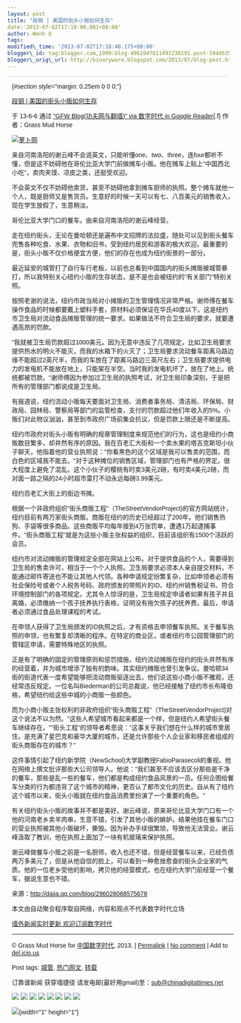 ```yaml
--- 
layout: post 
title: "段钢 | 美国的街头小贩如何生存" 
date:'2013-07-02T17:18:00.001+08:00' 
author: Wenh Q
tags:
modified\_time: '2013-07-02T17:18:40.175+08:00' 
blogger\_id: tag:blogger.com,1999:blog-4961947611491238191.post-1944535397944520722
blogger\_orig\_url: http://binaryware.blogspot.com/2013/07/blog-post.html
---
```

<div
style="background-color: #c3d9ff; font-size: 1px !important; line-height: 0px !important; margin: 0px 2px; padding-top: 1px;">

</div>

<div
style="font-family: sans-serif; margin: 0px 10px; overflow: auto; width: 100%;">

 {#section style="margin: 0.25em 0 0 0;"}

<div>

[段钢 |
美国的街头小贩如何生存](http://feedproxy.google.com/~r/chinagfwblog/~3/aAVrkQ4-Q5A/)

</div>

<div style="margin-bottom: 0.5em;">

于 13-6-6 通过 ["GFW Blog(功夫网与翻墙)" via 数字时代 in Google
Reader](http://feeds2.feedburner.com/chinagfwblog){.f} 作者：Grass Mud
Horse

</div>



[![萝卜网](http://hu.luo.bo/files/2013/06/07/345d1e6c8c342c97696ccd59d0a5b19d.jpg "萝卜网")](http://hu.luo.bo/files/2013/06/07/345d1e6c8c342c97696ccd59d0a5b19d.jpg "萝卜网")

来自河南洛阳的谢云峰不会说英文，只能听懂one、two、three，连four都听不懂，但是这不妨碍他在哥伦比亚大学门前做摊车小贩。他在摊车上贴上"中国西北小吃"，卖肉夹馍、凉皮之类，还挺受欢迎。

不会英文不仅不妨碍他卖货，甚至不妨碍他拿到摊车厨师的执照。整个摊车就他一个人，既是厨师又是售货员。生意好的时候一天可以有七、八百美元的销售收入，现在学生放假了，生意稍淡。

哥伦比亚大学门口的餐车。由来自河南洛阳的谢云峰经营。

走在纽约街头，无论在曼哈顿还是遍布中文招牌的法拉盛，随处可以见到街头餐车兜售各种吃食、水果、衣物和旧书，受到纽约居民和游客的极大欢迎。最重要的是，街头小贩不仅价格便宜方便，他们的存在也成为纽约街景的一部分。

最近延安的城管打了自行车行老板，以前也总看到中国国内的街头摊贩被城管暴打，所以我特别关心纽约小贩的生存状态，是不是也会被纽约的"有关部门"特别关照。

按照老谢的说法，纽约市政当局对小摊贩的卫生管理情况非常严格。谢师傅在餐车操作食品的时候都要戴上塑料手套，原材料必须保证在华氏40度以下。这是纽约市卫生局对流动食品摊贩管理的统一要求。如果做法不符合卫生局的要求，就要遭遇高昂的罚款。

"我就被卫生局罚款超过1000美元。因为无意中违反了几项规定，比如卫生局要求提供热水的明火不能灭，而我的水箱下的火灭了；卫生局要求流动餐车距离马路边缘不能超过2英尺半，而我的车放在了距离马路边三英尺左右；卫生局要求提供电力的发电机不能放在地上，只能架在半空。当时我的发电机坏了，放在了地上。统统都被罚款。"谢师傅因为参加过卫生局的执照考试，对卫生局印象深刻，于是把所有的管理部门都说成是卫生局。

有报道说，纽约流动小贩每天要面对卫生局、消费者事务局、清洁局、环保局、财政局、园林局、警察局等部门的监管检查，支付的罚款超过他们年收入的5%。小贩们对此物议汹汹，甚至到市政府广场前集会抗议，但是罚款上限还是不断提高。

纽约市政府对街头小贩有明确的规章管理制度来规范他们的行为，这也是纽约小商贩数目繁多，却井然有序的原因。我在百老汇大街和一个卖水果的塔吉克斯坦小伙子聊天，他指着他的营业执照说："你看黑色的这个区域是我可以售卖的范围，而白色的区域我不能去。"对于这种摊位的销售区域，管理部门也有严格的界定。很大程度上避免了混乱。这个小伙子的樱桃有时卖3美元2磅，有时卖4美元2磅，而对面一路之隔的24小时超市雷打不动永远每磅3.99美元。

纽约百老汇大街上的街边书摊。

根据一个非政府组织"街头商贩工程"（TheStreetVendorProject)的官方网站统计，纽约目前有两万家街头商贩。商贩在纽约的历史已经超过了200年。他们销售热狗、手袋等很多商品。这些商贩平均每年接到4万张罚单，遭遇1万起逮捕事件。"街头商贩工程"就是为这些小贩主张权益的组织，目前该组织有1500个活跃的会员。

纽约市对流动摊贩的管理规定全部在网站上公布。对于提供食品的个人，需要得到卫生局的售卖许可，相当于一个个人执照。卫生局要求必须本人亲自提交材料，不能通过邮件寄送也不能让其他人代领。各种申请规定纷繁复杂，比如申领者必须有社会保险号或者个人税务号码、政府颁发的带照片的ID、纽约州销售税证书、符合环境控制部门的各项规定。尤其令人惊讶的是，卫生局规定申请者如果有孩子并且离婚，必须缴纳一个孩子抚养执行表格，证明没有拖欠孩子的抚养费。最后，申请者必须通过食品处理课程的考试。

在申领人获得了卫生局颁发的ID执照之后，才有资格去申领餐车执照。关于餐车执照的申领，也有繁复却清晰的程序。在特定的商业区，或者纽约市公园管理部门的管辖区申请，需要特殊地区的执照。

正是有了明确的固定的管理原则和惩罚措施，纽约流动摊贩在纽约的街头井然有序的经营着，并为城市增添了独有的韵味。其实纽约摊贩也曾引发争议。曼哈顿34街的街道代表一度希望能够把流动商贩驱逐出去。他们说这些小商小贩不雅观，还经常违反规定。一位名叫Biederman的公司总裁说，他已经接触了纽约市长布隆伯格，希望纽约给这些中城的小商贩一些颜色。

而为小商小贩主张权利的非政府组织"街头商贩工程"（TheStreetVendorProject)对这个说法不以为然。"这些人希望城市看起来都是一个样，但是纽约人希望街头餐车继续存在。""街头工程"的领导者希恩说："这事关乎我们想在什么样的城市里居住。是充满了星巴克和豪华大厦的城市，还是允许那些个人企业家和移民者组成的街头商贩存在的城市？"

这件事情引起了纽约新学院（NewSchool)大学副教授FabioParasecoli的重视。他在网络上撰文批评那些大公司领导人。他说："我们甚至不应该去区分那些是干净的餐车，那些是乱一些的餐车，他们都是构成纽约食品风景的一员。任何企图给餐车分类的行为都违背了这个城市的精神，更否认了都市文化的历史。自从有了纽约这个城市以来，街头小贩就在纽约食品消费里扮演了一个重要的角色。"

有关纽约街头小贩的故事并不都是美好。谢云峰说，原来哥伦比亚大学门口有一个他的河南老乡卖羊肉串，生意不错，引发了其他小贩的嫉妒。结果他挂在餐车门口的营业执照被其他小贩破坏，撕毁。因为补办手续很繁琐，导致他无法营业。谢云峰汲取了教训，他在执照上面加了一块有机玻璃来保护执照。

谢云峰做餐车小贩之前是一名厨师，收入也还不错，但是经营餐车以来，已经负债两万多美元了，但是从他自信的脸上，可以看到一种愈挫愈奋的街头企业家的气质。他的一位老乡受他的影响，拷贝他的经营模式，也在纽约大学门前经营一个餐车，据说生意也不错。

来源：http://dajia.qq.com/blog/296028068575678

本文由自动聚合程序取自网络，内容和观点不代表数字时代立场

[墙外新闻实时更新 欢迎订阅数字时代](http://eepurl.com/msuvD)


------------------------------------------------------------------------

© Grass Mud Horse for
[中国数字时代](https://kexueshangwang.info/chinese), 2013. |
[Permalink](https://kexueshangwang.info/chinese/2013/06/%e6%ae%b5%e9%92%a2-%e7%be%8e%e5%9b%bd%e7%9a%84%e8%a1%97%e5%a4%b4%e5%b0%8f%e8%b4%a9%e5%a6%82%e4%bd%95%e7%94%9f%e5%ad%98/)
| [No
comment](https://kexueshangwang.info/chinese/2013/06/%e6%ae%b5%e9%92%a2-%e7%be%8e%e5%9b%bd%e7%9a%84%e8%a1%97%e5%a4%b4%e5%b0%8f%e8%b4%a9%e5%a6%82%e4%bd%95%e7%94%9f%e5%ad%98/#comments)
| Add to
[del.icio.us](http://del.icio.us/post?url=https://kexueshangwang.info/chinese/2013/06/%e6%ae%b5%e9%92%a2-%e7%be%8e%e5%9b%bd%e7%9a%84%e8%a1%97%e5%a4%b4%e5%b0%8f%e8%b4%a9%e5%a6%82%e4%bd%95%e7%94%9f%e5%ad%98/&title=%E6%AE%B5%E9%92%A2%20%7C%20%E7%BE%8E%E5%9B%BD%E7%9A%84%E8%A1%97%E5%A4%B4%E5%B0%8F%E8%B4%A9%E5%A6%82%E4%BD%95%E7%94%9F%E5%AD%98)

Post tags:
[城管](https://kexueshangwang.info/chinese/tag/%e5%9f%8e%e7%ae%a1/?category=18271),
[热门网文](https://kexueshangwang.info/chinese/tag/%e7%83%ad%e9%97%a8%e7%bd%91%e6%96%87/?category=18271),
[转载](https://kexueshangwang.info/chinese/tag/%e8%bd%ac%e8%bd%bd/?category=18271)

订靠谱新闻 获穿墙捷径
请发电邮(最好用gmail)至：sub@chinadigitaltimes.net



<div>

[![](http://feeds.feedburner.com/~ff/chinagfwblog?d=yIl2AUoC8zA)](http://feeds.feedburner.com/~ff/chinagfwblog?a=aAVrkQ4-Q5A:h8yP01eXzFg:yIl2AUoC8zA)
[![](http://feeds.feedburner.com/~ff/chinagfwblog?i=aAVrkQ4-Q5A:h8yP01eXzFg:-BTjWOF_DHI)](http://feeds.feedburner.com/~ff/chinagfwblog?a=aAVrkQ4-Q5A:h8yP01eXzFg:-BTjWOF_DHI)
[![](http://feeds.feedburner.com/~ff/chinagfwblog?i=aAVrkQ4-Q5A:h8yP01eXzFg:F7zBnMyn0Lo)](http://feeds.feedburner.com/~ff/chinagfwblog?a=aAVrkQ4-Q5A:h8yP01eXzFg:F7zBnMyn0Lo)
[![](http://feeds.feedburner.com/~ff/chinagfwblog?i=aAVrkQ4-Q5A:h8yP01eXzFg:V_sGLiPBpWU)](http://feeds.feedburner.com/~ff/chinagfwblog?a=aAVrkQ4-Q5A:h8yP01eXzFg:V_sGLiPBpWU)
[![](http://feeds.feedburner.com/~ff/chinagfwblog?d=qj6IDK7rITs)](http://feeds.feedburner.com/~ff/chinagfwblog?a=aAVrkQ4-Q5A:h8yP01eXzFg:qj6IDK7rITs)
[![](http://feeds.feedburner.com/~ff/chinagfwblog?d=l6gmwiTKsz0)](http://feeds.feedburner.com/~ff/chinagfwblog?a=aAVrkQ4-Q5A:h8yP01eXzFg:l6gmwiTKsz0)
[![](http://feeds.feedburner.com/~ff/chinagfwblog?i=aAVrkQ4-Q5A:h8yP01eXzFg:gIN9vFwOqvQ)](http://feeds.feedburner.com/~ff/chinagfwblog?a=aAVrkQ4-Q5A:h8yP01eXzFg:gIN9vFwOqvQ)
[![](http://feeds.feedburner.com/~ff/chinagfwblog?d=TzevzKxY174)](http://feeds.feedburner.com/~ff/chinagfwblog?a=aAVrkQ4-Q5A:h8yP01eXzFg:TzevzKxY174)

</div>

![](http://feeds.feedburner.com/~r/chinagfwblog/~4/aAVrkQ4-Q5A){width="1"
height="1"}

</div>
